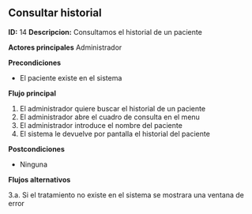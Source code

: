 ## Consultar historial
**ID:** 14 **Descripcion:** Consultamos el historial de un paciente

**Actores principales** Administrador

**Precondiciones**
  * El paciente existe en el sistema

**Flujo principal**
  1. El administrador quiere buscar el historial de un paciente
  2. El administrador abre el cuadro de consulta en el menu
  3. El administrador introduce el nombre del paciente
  4. El sistema le devuelve por pantalla el historial del paciente
  
**Postcondiciones**
  * Ninguna

**Flujos alternativos**

  3.a. Si el tratamiento no existe en el sistema se mostrara una ventana de error
